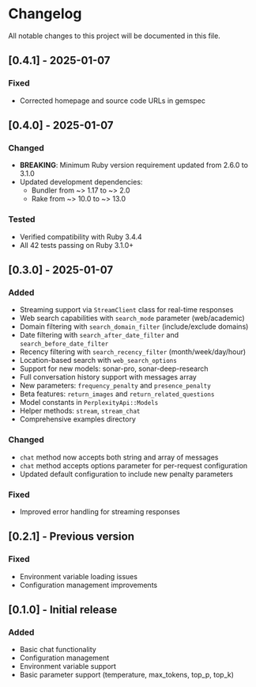 # Changelog

All notable changes to this project will be documented in this file.

## [0.4.1] - 2025-01-07

### Fixed
- Corrected homepage and source code URLs in gemspec

## [0.4.0] - 2025-01-07

### Changed
- **BREAKING**: Minimum Ruby version requirement updated from 2.6.0 to 3.1.0
- Updated development dependencies:
  - Bundler from ~> 1.17 to ~> 2.0
  - Rake from ~> 10.0 to ~> 13.0

### Tested
- Verified compatibility with Ruby 3.4.4
- All 42 tests passing on Ruby 3.1.0+

## [0.3.0] - 2025-01-07

### Added
- Streaming support via `StreamClient` class for real-time responses
- Web search capabilities with `search_mode` parameter (web/academic)
- Domain filtering with `search_domain_filter` (include/exclude domains)
- Date filtering with `search_after_date_filter` and `search_before_date_filter`
- Recency filtering with `search_recency_filter` (month/week/day/hour)
- Location-based search with `web_search_options`
- Support for new models: sonar-pro, sonar-deep-research
- Full conversation history support with messages array
- New parameters: `frequency_penalty` and `presence_penalty`
- Beta features: `return_images` and `return_related_questions`
- Model constants in `PerplexityApi::Models`
- Helper methods: `stream`, `stream_chat`
- Comprehensive examples directory

### Changed
- `chat` method now accepts both string and array of messages
- `chat` method accepts options parameter for per-request configuration
- Updated default configuration to include new penalty parameters

### Fixed
- Improved error handling for streaming responses

## [0.2.1] - Previous version

### Fixed
- Environment variable loading issues
- Configuration management improvements

## [0.1.0] - Initial release

### Added
- Basic chat functionality
- Configuration management
- Environment variable support
- Basic parameter support (temperature, max_tokens, top_p, top_k)
